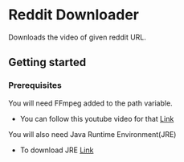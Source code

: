 # Reddit Downloader
Downloads the video of given reddit URL.

## Getting started
### Prerequisites
You will need FFmpeg added to the path variable.
* You can follow this youtube video for that [Link](https://www.youtube.com/watch?v=6sim9aF3g2c)

You will also need Java Runtime Environment(JRE)
* To download JRE [Link](https://www.java.com/en/download/manual.jsp)
